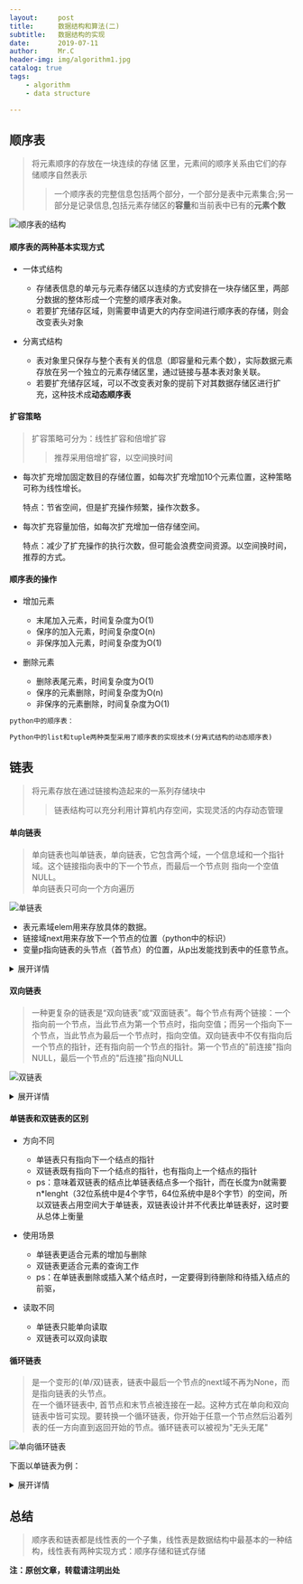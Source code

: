 ```yaml
---
layout:     post
title:      数据结构和算法(二)
subtitle:   数据结构的实现
date:       2019-07-11
author:     Mr.C
header-img: img/algorithm1.jpg
catalog: true
tags:
    - algorithm
    - data structure

---
```



## 顺序表

> 将元素顺序的存放在一块连续的存储 区里，元素间的顺序关系由它们的存储顺序自然表示
>> 一个顺序表的完整信息包括两个部分，一个部分是表中元素集合;另一部分是记录信息,包括元素存储区的**容量**和当前表中已有的**元素个数**

![顺序表的结构](http://www.c-blogs.cn/img/顺序表的结构.png)

#### 顺序表的两种基本实现方式

- 一体式结构
    - 存储表信息的单元与元素存储区以连续的方式安排在一块存储区里，两部分数据的整体形成一个完整的顺序表对象。
    - 若要扩充储存区域，则需要申请更大的内存空间进行顺序表的存储，则会改变表头对象

- 分离式结构
    - 表对象里只保存与整个表有关的信息（即容量和元素个数），实际数据元素存放在另一个独立的元素存储区里，通过链接与基本表对象关联。
    - 若要扩充储存区域，可以不改变表对象的提前下对其数据存储区进行扩充，这种技术成**动态顺序表**

#### 扩容策略

> 扩容策略可分为：线性扩容和倍增扩容
>> 推荐采用倍增扩容，以空间换时间

- 每次扩充增加固定数目的存储位置，如每次扩充增加10个元素位置，这种策略可称为线性增长。

    特点：节省空间，但是扩充操作频繁，操作次数多。

- 每次扩充容量加倍，如每次扩充增加一倍存储空间。
    
    特点：减少了扩充操作的执行次数，但可能会浪费空间资源。以空间换时间，推荐的方式。

#### 顺序表的操作

- 增加元素
    - 末尾加入元素，时间复杂度为O(1)
    - 保序的加入元素，时间复杂度O(n)
    - 非保序加入元素，时间复杂度为O(1)

- 删除元素
    - 删除表尾元素，时间复杂度为O(1)
    - 保序的元素删除，时间复杂度为O(n)
    - 非保序的元素删除，时间复杂度为O(1)

~~~python
python中的顺序表：

Python中的list和tuple两种类型采用了顺序表的实现技术(分离式结构的动态顺序表)
~~~

## 链表

> 将元素存放在通过链接构造起来的一系列存储块中
>> 链表结构可以充分利用计算机内存空间，实现灵活的内存动态管理

#### 单向链表

> 单向链表也叫单链表，单向链表，它包含两个域，一个信息域和一个指针域。这个链接指向表中的下一个节点，而最后一个节点则      指向一个空值NULL。 <br> 
单向链表只可向一个方向遍历

![单链表](http://www.c-blogs.cn/img/单链表.png)

- 表元素域elem用来存放具体的数据。
- 链接域next用来存放下一个节点的位置（python中的标识）
- 变量p指向链表的头节点（首节点）的位置，从p出发能找到表中的任意节点。

<details>
    <summary>展开详情</summary>
    <pre>
""" 
单链表 

ADT 抽象数据类型：
is_empty() 链表是否为空
length() 链表长度
travel() 遍历整个链表
add(item) 链表头部添加元素
append(item) 链表尾部添加元素
insert(pos, item) 指定位置添加元素
remove(item) 删除节点
search(item) 查找节点是否存在
"""


class SingleNode(object):
    """单链表的结点"""

    def __init__(self, item):
        # item存放数据元素
        self.item = item
        # next是下一个节点的标识
        self.next = None


class SingleLinkList(object):
    """单链表"""

    def __init__(self):
        self.__head = None

    def is_empty(self):
        """判断链表是否为空"""
        return self.__head == None

    def length(self):
        """链表长度"""
        # cur初始时指向头节点
        cur = self.__head
        count = 0
        # 尾节点指向None，当未到达尾部时
        while cur != None:
            count += 1
            # 将cur后移一个节点
            cur = cur.next
        return count

    def travel(self):
        """遍历链表"""
        cur = self.__head
        while cur != None:
            print(cur.item, end=" ")
            cur = cur.next
        print("")

    def add(self, item):
        """头部添加元素"""
        # 先创建一个保存item值的节点
        node = SingleNode(item)
        # 将新节点的链接域next指向头节点，即_head指向的位置
        node.next = self.__head
        # 将链表的头_head指向新节点
        self.__head = node

    def append(self, item):
        """尾部添加元素"""
        node = SingleNode(item)
        # 先判断链表是否为空，若是空链表，则将_head指向新节点
        if self.is_empty():
            self.__head = node
        # 若不为空，则找到尾部，将尾节点的next指向新节点
        else:
            cur = self.__head
            while cur.next != None:
                cur = cur.next
            cur.next = node

    def insert(self, pos, item):
        """指定位置添加元素"""
        # 若指定位置pos为第一个元素之前，则执行头部插入
        if pos <= 0:
            self.add(item)
        # 若指定位置超过链表尾部，则执行尾部插入
        elif pos > (self.length() - 1):
            self.append(item)
        # 找到指定位置
        else:
            node = SingleNode(item)
            count = 0
            # pre用来指向指定位置pos的前一个位置pos-1，初始从头节点开始移动到指定位置
            pre = self.__head
            while count < (pos - 1):
                count += 1
                pre = pre.next
            # 先将新节点node的next指向插入位置的节点
            node.next = pre.next
            # 将插入位置的前一个节点的next指向新节点
            pre.next = node

    def remove(self, item):
        """删除节点"""
        cur = self.__head
        pre = None
        while cur != None:
            # 找到了指定元素
            if cur.item == item:
                # 如果第一个就是删除的节点
                if not pre:
                    # 将头指针指向头节点的后一个节点
                    self.__head = cur.next
                else:
                    # 将删除位置前一个节点的next指向删除位置的后一个节点
                    pre.next = cur.next
                break
            else:
                # 继续按链表后移节点
                pre = cur
                cur = cur.next

    def search(self, item):
        """链表查找节点是否存在，并返回True或者False"""
        cur = self.__head
        while cur != None:
            if cur.item == item:
                return True
            cur = cur.next
        return False
        
        
if __name__ == "__main__":
    ll = SingleLinkList()
    ll.add(1)
    ll.add(2)
    ll.append(3)
    ll.insert(2, 4)
    print("length:", ll.length())
    ll.travel()
    print(ll.search(3))
    print(ll.search(5), ll.remove(1))
    print("length:", ll.length(), ll.travel())


运行结果==>
length: 4
2 1 4 3 
True
False None
2 4 3 
length: 3 None
</pre>
    </details>

#### 双向链表

>一种更复杂的链表是“双向链表”或“双面链表”。每个节点有两个链接：一个指向前一个节点，当此节点为第一个节点时，指向空值；而另一个指向下一个节点，当此节点为最后一个节点时，指向空值。双向链表中不仅有指向后一个节点的指针，还有指向前一个节点的指针。第一个节点的"前连接"指向NULL，最后一个节点的"后连接"指向NULL

![双链表](http://www.c-blogs.cn/img/双向链表.png)

<details>
    <summary>展开详情</summary>
    <pre>
class Node(object):
    """双向链表节点"""

    def __init__(self, item):
        self.item = item
        self.next = None
        self.prev = None


class DLinkList(object):
    """双向链表"""

    def __init__(self):
        self.__head = None

    def is_empty(self):
        """判断链表是否为空"""
        return self.__head == None

    def length(self):
        """返回链表的长度"""
        cur = self.__head
        count = 0
        while cur != None:
            count += 1
            cur = cur.next
        return count

    def travel(self):
        """遍历链表"""
        cur = self.__head
        while cur != None:
            print(cur.item, end=" ")
            cur = cur.next
        print("")

    def add(self, item):
        """头部插入元素"""
        node = Node(item)
        if self.is_empty():
            # 如果是空链表，将_head指向node
            self.__head = node
        else:
            # 将node的next指向_head的头节点
            node.next = self.__head
            # 将_head的头节点的prev指向node
            self.__head.prev = node
            # 将_head 指向node
            self.__head = node

    def append(self, item):
        """尾部插入元素"""
        node = Node(item)
        if self.is_empty():
            # 如果是空链表，将_head指向node
            self.__head = node
        else:
            # 移动到链表尾部
            cur = self.__head
            while cur.next != None:
                cur = cur.next
            # 将尾节点cur的next指向node
            cur.next = node
            # 将node的prev指向cur
            node.prev = cur

    def search(self, item):
        """查找元素是否存在"""
        cur = self.__head
        while cur != None:
            if cur.item == item:
                return True
            cur = cur.next
        return False

    def insert(self, pos, item):
        """在指定位置添加节点"""
        if pos <= 0:
            self.add(item)
        elif pos > (self.length() - 1):
            self.append(item)
        else:
            node = Node(item)
            cur = self.__head
            count = 0
            # 移动到指定位置的前一个位置
            while count < (pos - 1):
                count += 1
                cur = cur.next
            # 将node的prev指向cur
            node.prev = cur
            # 将node的next指向cur的下一个节点
            node.next = cur.next
            # 将cur的下一个节点的prev指向node
            cur.next.prev = node
            # 将cur的next指向node
            cur.next = node

    def remove(self, item):
        """删除元素"""
        cur = self.__head
        while cur != None:
            # 找到了要删除的元素
            if cur.item == item:
                # 先判断此结点是否是头节点
                # 头节点
                if cur == self.__head:
                    self.__head = cur.next
                    # 如果存在下一个结点，则设置下一个结点
                    if cur.next:
                        # 判断链表是否只有一个结点
                        cur.next.prev = None
                else:
                    cur.prev.next = cur.next
                    # 如果存在下一个结点，则设置下一个结点
                    if cur.next:
                        cur.next.prev = cur.prev
                break
            else:
                cur = cur.next


if __name__ == "__main__":
    ll = DLinkList()
    ll.add(1)
    ll.add(2)
    ll.append(3)
    ll.insert(2, 4)
    ll.insert(4, 5)
    ll.insert(0, 6)
    print("length:", ll.length(), ll.travel())
    print(ll.search(3))
    print(ll.search(4), ll.remove(1))
    print("length:", ll.length(), ll.travel())


运行结果==>
6 2 1 4 3 5 
length: 6 None
True
True None
6 2 4 3 5 
length: 5 None
</pre>
    </details>

#### 单链表和双链表的区别

- 方向不同
    - 单链表只有指向下一个结点的指针
    - 双链表既有指向下一个结点的指针，也有指向上一个结点的指针
    - ps：意味着双链表的结点比单链表结点多一个指针，而在长度为n就需要n*lenght（32位系统中是4个字节，64位系统中是8个字节）的空间，所以双链表占用空间大于单链表，双链表设计并不代表比单链表好，这时要从总体上衡量

- 使用场景
    - 单链表更适合元素的增加与删除
    - 双链表更适合元素的查询工作
    - ps：在单链表删除或插入某个结点时，一定要得到待删除和待插入结点的前驱，

- 读取不同
    - 单链表只能单向读取
    - 双链表可以双向读取

#### 循环链表

> 是一个变形的(单/双)链表，链表中最后一个节点的next域不再为None，而是指向链表的头节点。 <br> 
在一个循环链表中, 首节点和末节点被连接在一起。这种方式在单向和双向链表中皆可实现。要转换一个循环链表，你开始于任意一个节点然后沿着列表的任一方向直到返回开始的节点。循环链表可以被视为"无头无尾"

![单向循环链表](http://www.c-blogs.cn/img/单向循环链表.png)

下面以单链表为例：

<details>
    <summary>展开详情</summary>
    <pre>
class Node(object):
    """节点"""
    def __init__(self, item):
        self.item = item
        self.next = None


class SinCycLinkedlist(object):
    """单向循环链表"""
    def __init__(self):
        self.__head = None

    def is_empty(self):
        """判断链表是否为空"""
        return self.__head == None

    def length(self):
        """返回链表的长度"""
        # 如果链表为空，返回长度0
        if self.is_empty():
            return 0
        count = 1
        cur = self.__head
        while cur.next != self.__head:
            count += 1
            cur = cur.next
        return count

    def travel(self):
        """遍历链表"""
        if self.is_empty():
            return
        cur = self.__head
        print(cur.item, end=' ')
        while cur.next != self.__head:
            cur = cur.next
            print(cur.item, end=' ')
        print("")


    def add(self, item):
        """头部添加节点"""
        node = Node(item)
        if self.is_empty():
            self.__head = node
            node.next = self.__head
        else:
            #添加的节点指向_head
            node.next = self.__head
            # 移到链表尾部，将尾部节点的next指向node
            cur = self.__head
            while cur.next != self.__head:
                cur = cur.next
            cur.next = node
            #_head指向添加node的
            self.__head = node

    def append(self, item):
        """尾部添加节点"""
        node = Node(item)
        if self.is_empty():
            self.__head = node
            node.next = self.__head
        else:
            # 移到链表尾部
            cur = self.__head
            while cur.next != self.__head:
                cur = cur.next
            # 将尾节点指向node
            cur.next = node
            # 将node指向头节点_head
            node.next = self.__head

    def insert(self, pos, item):
        """在指定位置添加节点"""
        if pos <= 0:
            self.add(item)
        elif pos > (self.length()-1):
            self.append(item)
        else:
            node = Node(item)
            cur = self.__head
            count = 0
            # 移动到指定位置的前一个位置
            while count < (pos-1):
                count += 1
                cur = cur.next
            node.next = cur.next
            cur.next = node

    def remove(self, item):
        """删除一个节点"""
        # 若链表为空，则直接返回
        if self.is_empty():
            return
        # 将cur指向头节点
        cur = self.__head
        pre = None
        while cur.next != self.__head:
            if cur.item == item:
                # 先判断此结点是否是头节点
                if cur == self.__head:
                    # 头节点的情况
                    # 找尾节点
                    rear = self.__head
                    while rear.next != self.__head:
                        rear = rear.next
                    self.__head = cur.next
                    rear.next = self.__head
                else:
                    # 中间节点
                    pre.next = cur.next
                return
            else:
                pre = cur
                cur = cur.next
        # 退出循环，cur指向尾节点
        if cur.item == item:
            if cur == self.__head:
                # 链表只有一个节点
                self.__head = None
            else:
                # pre.next = cur.next
                pre.next = self.__head

    def search(self, item):
        """查找节点是否存在"""
        if self.is_empty():
            return False
        cur = self.__head
        if cur.item == item:
            return True
        while cur.next != self.__head:
            cur = cur.next
            if cur.item == item:
                return True
        return False

if __name__ == "__main__":
    ll = SinCycLinkedlist()
    ll.add(1)
    ll.add(2)
    ll.append(3)
    ll.insert(2, 4)
    ll.insert(4, 5)
    ll.insert(0, 6)
    print("length:", ll.length())
    ll.travel()
    print(ll.search(3))
    print(ll.search(7), ll.remove(1))
    print("length:", ll.length(), ll.travel())



运行结果==>
length: 6
6 2 1 4 3 5 
True
False None
6 2 4 3 5 
length: 5 None
</pre>
    </details>
    
## 总结

> 顺序表和链表都是线性表的一个子集，线性表是数据结构中最基本的一种结构，线性表有两种实现方式：顺序存储和链式存储


**注：原创文章，转载请注明出处**
